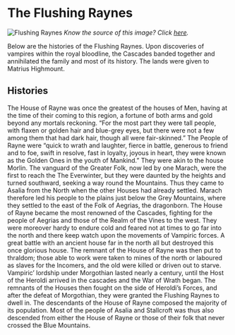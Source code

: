 # The Flushing Raynes

![Flushing Raynes](https://asongoficeandtootles.files.wordpress.com/2016/02/castle_fantasy_art_scenery_wallpaper_alex_popescu-wide.jpg)
*Know the source of this image? Click [here](https://airtable.com/shr3qtfCwGUUMYQqI).*

Below are the histories of the Flushing Raynes. Upon discoveries of vampires within the royal bloodline, the Cascades banded together and annihilated the family and most of its history. The lands were given to Matrius Highmount.

## Histories

The House of Rayne was once the greatest of the houses of Men, having at the time of their coming to this region, a fortune of both arms and gold beyond any mortals reckoning. “For the most part they were tall people, with flaxen or golden hair and blue-grey eyes, but there were not a few among them that had dark hair, though all were fair-skinned.” The People of Rayne were “quick to wrath and laughter, fierce in battle, generous to friend and to foe, swift in resolve, fast in loyalty, joyous in heart, they were known as the Golden Ones in the youth of Mankind.” They were akin to the house Morlin.
The vanguard of the Greater Folk, now led by one Marach, were the first to reach the The Everwinter, but they were daunted by the heights and turned southward, seeking a way round the Mountains. Thus they came to Asalia from the North when the other Houses had already settled. Marach therefore led his people to the plains just below the Grey Mountains, where they settled to the east of the Folk of Aegrias, the dragonborn.
The House of Rayne became the most renowned of the Cascades, fighting for the people of Aegrias and those of the Realm of the Vines to the west. They were moreover hardy to endure cold and feared not at times to go far into the north and there keep watch upon the movements of Vampiric forces. 
A great battle with an ancient house far in the north all but destroyed this once glorious house. The remnant of the House of Rayne was then put to thraldom; those able to work were taken to mines of the north or laboured as slaves for the Incomers, and the old were killed or driven out to starve. 
Vampiric’ lordship under Morgothian lasted nearly a century, until the Host of the Heroldi arrived in the cascades and the War of Wrath began. The remnants of the Houses then fought on the side of Heroldi’s Forces, and after the defeat of Morgothian, they were granted the Flushing Raynes to dwell in. The descendants of the House of Rayne composed the majority of its population. Most of the people of Asalia and Stallcroft was thus also descended from either the House of Rayne or those of their folk that never crossed the Blue Mountains.